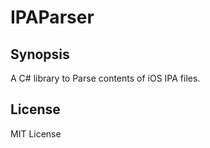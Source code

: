 IPAParser
=========

## Synopsis
A C# library to Parse contents of iOS IPA files.

## License

MIT License
